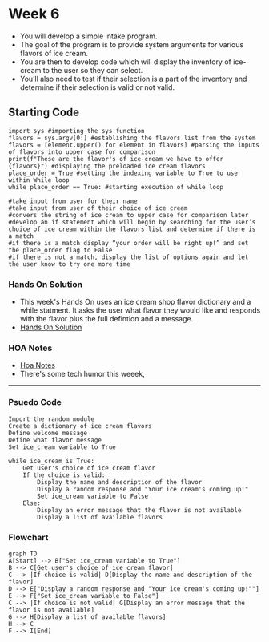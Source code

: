 # Week 6
* You will develop a simple intake program. 
* The goal of the program is to provide system arguments for various flavors of ice cream.
* You are then to develop code which will display the inventory of ice-cream to the user so they can select. 
* You’ll also need to test if their selection is a part of the inventory and determine if their selection is valid or not valid.  

Starting Code
------
```
import sys #importing the sys function
flavors = sys.argv[0:] #establishing the flavors list from the system
flavors = [element.upper() for element in flavors] #parsing the inputs of flavors into upper case for comparison 
print(f"These are the flavor's of ice-cream we have to offer {flavors}") #displaying the preloaded ice cream flavors
place_order = True #setting the indexing variable to True to use within While loop
while place_order == True: #starting execution of while loop

#take input from user for their name
#take input from user of their choice of ice cream
#convers the string of ice cream to upper case for comparison later
#develop an if statement which will begin by searching for the user’s choice of ice cream within the flavors list and determine if there is a match
#if there is a match display “your order will be right up!” and set the place_order flag to False
#if there is not a match, display the list of options again and let the user know to try one more time
```


### Hands On Solution
- This week's Hands On uses an ice cream shop flavor dictionary and a while statment. It asks the user what flavor they would like and responds with the flavor plus the full defintion and a message.
- [Hands On Solution](HandsOn/module3.py)
### HOA Notes
- [Hoa Notes](HandsOn/Week6-HOA-Notes.ipynb)
- There's some tech humor this weeek,
-------

### Psuedo Code
```psuedo
Import the random module
Create a dictionary of ice cream flavors
Define welcome message
Define what flavor message
Set ice_cream variable to True

while ice_cream is True:
    Get user's choice of ice cream flavor
    If the choice is valid:
        Display the name and description of the flavor
        Display a random response and "Your ice cream's coming up!"
        Set ice_cream variable to False
    Else:
        Display an error message that the flavor is not available
        Display a list of available flavors

```
### Flowchart

```mermaid
graph TD
A[Start] --> B["Set ice_cream variable to True"]
B --> C[Get user's choice of ice cream flavor]
C --> |If choice is valid| D[Display the name and description of the flavor]
D --> E["Display a random response and "Your ice cream's coming up!""]
E --> F["Set ice_cream variable to False"]
C --> |If choice is not valid| G[Display an error message that the flavor is not available]
G --> H[Display a list of available flavors]
H --> C
F --> I[End]
```


